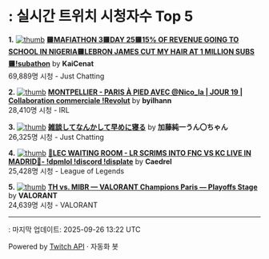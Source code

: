 # : 실시간 트위치 시청자수 Top 5

**1.** [![thumb](https://static-cdn.jtvnw.net/previews-ttv/live_user_kaicenat-320x180.jpg)](https://twitch.tv/KaiCenat)
**[🟨MAFIATHON 3🟨DAY 25🟨15% OF REVENUE GOING TO SCHOOL IN NIGERIA🟨LEBRON JAMES CUT MY HAIR AT 1 MILLION SUBS🟨!subathon](https://twitch.tv/KaiCenat)** by **KaiCenat**<br>69,889명 시청  - Just Chatting

**2.** [![thumb](https://static-cdn.jtvnw.net/previews-ttv/live_user_byilhann-320x180.jpg)](https://twitch.tv/byilhann)
**[MONTPELLIER - PARIS À PIED AVEC @Nico_la | JOUR 19 | Collaboration commerciale !Revolut](https://twitch.tv/byilhann)** by **byilhann**<br>28,410명 시청  - IRL

**3.** [![thumb](https://static-cdn.jtvnw.net/previews-ttv/live_user_kato_junichi0817-320x180.jpg)](https://twitch.tv/加藤純一うん〇ちゃん)
**[雑談してなんかして早めに寝る](https://twitch.tv/加藤純一うん〇ちゃん)** by **加藤純一うん〇ちゃん**<br>26,325명 시청  - Just Chatting

**4.** [![thumb](https://static-cdn.jtvnw.net/previews-ttv/live_user_caedrel-320x180.jpg)](https://twitch.tv/Caedrel)
**[🔴LEC WAITING ROOM - LR SCRIMS INTO FNC VS KC LIVE IN MADRID🔴-  !dpmlol !discord !displate](https://twitch.tv/Caedrel)** by **Caedrel**<br>25,428명 시청  - League of Legends

**5.** [![thumb](https://static-cdn.jtvnw.net/previews-ttv/live_user_valorant-320x180.jpg)](https://twitch.tv/VALORANT)
**[TH vs. MIBR — VALORANT Champions Paris — Playoffs Stage](https://twitch.tv/VALORANT)** by **VALORANT**<br>24,639명 시청  - VALORANT


---
: 마지막 업데이트: 2025-09-26 13:22 UTC

Powered by [Twitch API](https://dev.twitch.tv/docs/api/reference) · 자동화 봇
